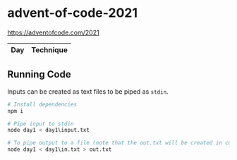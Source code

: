 # advent-of-code-2021

https://adventofcode.com/2021

| Day                                                     | Technique                                     |
| ------------------------------------------------------- |:---------------------------------------------:|

## Running Code

Inputs can be created as text files to be piped as `stdin`.

```sh
# Install dependencies
npm i

# Pipe input to stdin
node day1 < day1\input.txt

# To pipe output to a file (note that the out.txt will be created in current directory)
node day1 < day1\in.txt > out.txt
```